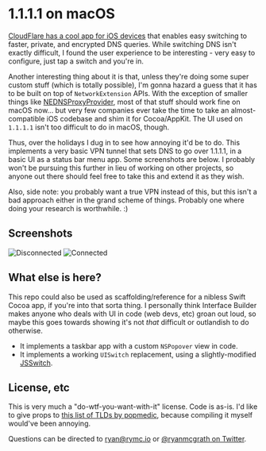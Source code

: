 # 1.1.1.1 on macOS
[CloudFlare has a cool app for iOS devices](https://itunes.apple.com/us/app/1-1-1-1-faster-internet/id1423538627) that enables easy switching to faster, private, and encrypted DNS queries. While switching DNS isn't exactly difficult, I found the user experience to be interesting - very easy to configure, just tap a switch and you're in.

Another interesting thing about it is that, unless they're doing some super custom stuff (which is totally possible), I'm gonna hazard a guess that it has to be built on top of `NetworkExtension` APIs. With the exception of smaller things like [NEDNSProxyProvider](https://developer.apple.com/documentation/networkextension/nednsproxyprovider), most of that stuff should work fine on macOS now... but very few companies ever take the time to take an almost-compatible iOS codebase and shim it for Cocoa/AppKit. The UI used on `1.1.1.1` isn't too difficult to do in macOS, though.

Thus, over the holidays I dug in to see how annoying it'd be to do. This implements a very basic VPN tunnel that sets DNS to go over 1.1.1.1, in a basic UI as a status bar menu app. Some screenshots are below. I probably won't be pursuing this further in lieu of working on other projects, so anyone out there should feel free to take this and extend it as they wish.

Also, side note: you probably want a true VPN instead of this, but this isn't a bad approach either in the grand scheme of things. Probably one where doing your research is worthwhile. :)

## Screenshots
![Disconnected](https://github.com/ryanmcgrath/four/blob/master/screenshots/disconnected.png?raw=true)
![Connected](https://github.com/ryanmcgrath/flour/blob/master/screenshots/connected.png?raw=true)

## What else is here?
This repo could also be used as scaffolding/reference for a nibless Swift Cocoa app, if you're into that sorta thing. I personally think Interface Builder makes anyone who deals with UI in code (web devs, etc) groan out loud, so maybe this goes towards showing it's not _that_ difficult or outlandish to do otherwise.

- It implements a taskbar app with a custom `NSPopover` view in code.
- It implements a working `UISwitch` replacement, using a slightly-modified [JSSwitch](https://github.com/juliensagot/JSSwitch).

## License, etc
This is very much a "do-wtf-you-want-with-it" license. Code is as-is. I'd like to give props to [this list of TLDs by popmedic](https://gist.github.com/popmedic/cf9472aa8c2adda875a484c5a1c5da06), because compiling it myself would've been annoying.

Questions can be directed to [ryan@rymc.io](mailto:ryan@rymc.io) or [@ryanmcgrath on Twitter](https://twitter.com/ryanmcgrath).
